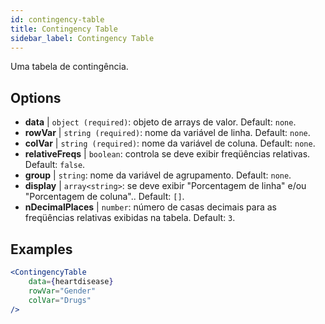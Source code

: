 ```yaml
---
id: contingency-table
title: Contingency Table
sidebar_label: Contingency Table
---
```


Uma tabela de contingência.

## Options

* __data__ | `object (required)`: objeto de arrays de valor. Default: `none`.
* __rowVar__ | `string (required)`: nome da variável de linha. Default: `none`.
* __colVar__ | `string (required)`: nome da variável de coluna. Default: `none`.
* __relativeFreqs__ | `boolean`: controla se deve exibir freqüências relativas. Default: `false`.
* __group__ | `string`: nome da variável de agrupamento. Default: `none`.
* __display__ | `array<string>`: se deve exibir "Porcentagem de linha" e/ou "Porcentagem de coluna".. Default: `[]`.
* __nDecimalPlaces__ | `number`: número de casas decimais para as freqüências relativas exibidas na tabela. Default: `3`.


## Examples

```jsx live
<ContingencyTable
    data={heartdisease} 
    rowVar="Gender"
    colVar="Drugs"
/>
```

